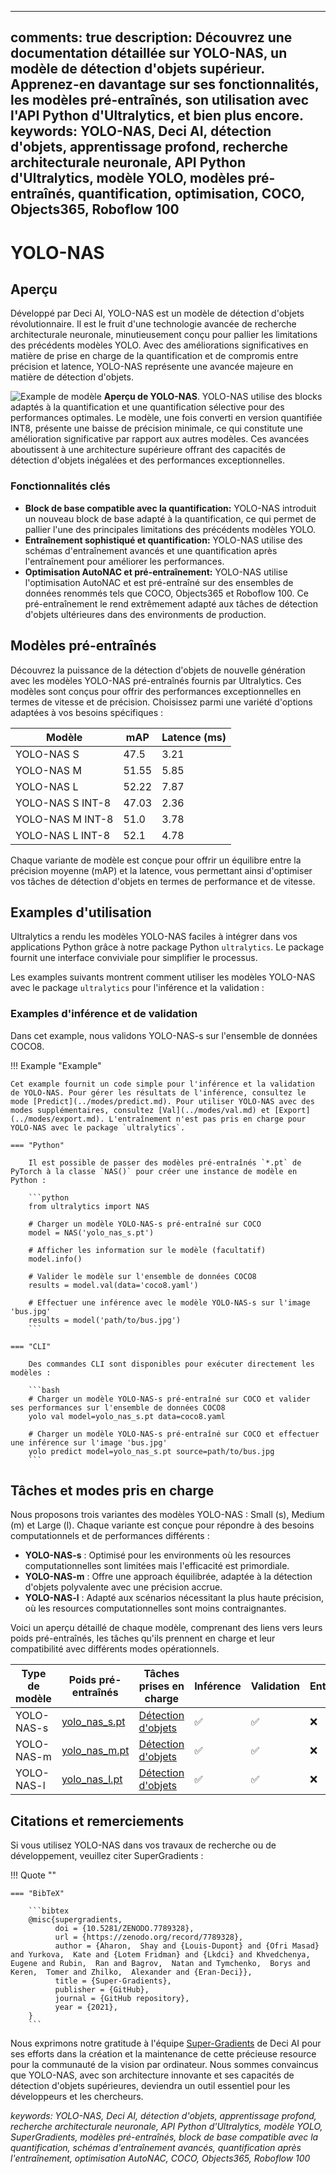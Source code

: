______________________________________________________________________

## comments: true description: Découvrez une documentation détaillée sur YOLO-NAS, un modèle de détection d'objets supérieur. Apprenez-en davantage sur ses fonctionnalités, les modèles pré-entraînés, son utilisation avec l'API Python d'Ultralytics, et bien plus encore. keywords: YOLO-NAS, Deci AI, détection d'objets, apprentissage profond, recherche architecturale neuronale, API Python d'Ultralytics, modèle YOLO, modèles pré-entraînés, quantification, optimisation, COCO, Objects365, Roboflow 100

# YOLO-NAS

## Aperçu

Développé par Deci AI, YOLO-NAS est un modèle de détection d'objets révolutionnaire. Il est le fruit d'une technologie avancée de recherche architecturale neuronale, minutieusement conçu pour pallier les limitations des précédents modèles YOLO. Avec des améliorations significatives en matière de prise en charge de la quantification et de compromis entre précision et latence, YOLO-NAS représente une avancée majeure en matière de détection d'objets.

![Example de modèle](https://learnopencv.com/wp-content/uploads/2023/05/yolo-nas_COCO_map_metrics.png) **Aperçu de YOLO-NAS**. YOLO-NAS utilise des blocks adaptés à la quantification et une quantification sélective pour des performances optimales. Le modèle, une fois converti en version quantifiée INT8, présente une baisse de précision minimale, ce qui constitute une amélioration significative par rapport aux autres modèles. Ces avancées aboutissent à une architecture supérieure offrant des capacités de détection d'objets inégalées et des performances exceptionnelles.

### Fonctionnalités clés

- **Block de base compatible avec la quantification:** YOLO-NAS introduit un nouveau block de base adapté à la quantification, ce qui permet de pallier l'une des principales limitations des précédents modèles YOLO.
- **Entraînement sophistiqué et quantification:** YOLO-NAS utilise des schémas d'entraînement avancés et une quantification après l'entraînement pour améliorer les performances.
- **Optimisation AutoNAC et pré-entraînement:** YOLO-NAS utilise l'optimisation AutoNAC et est pré-entraîné sur des ensembles de données renommés tels que COCO, Objects365 et Roboflow 100. Ce pré-entraînement le rend extrêmement adapté aux tâches de détection d'objets ultérieures dans des environments de production.

## Modèles pré-entraînés

Découvrez la puissance de la détection d'objets de nouvelle génération avec les modèles YOLO-NAS pré-entraînés fournis par Ultralytics. Ces modèles sont conçus pour offrir des performances exceptionnelles en termes de vitesse et de précision. Choisissez parmi une variété d'options adaptées à vos besoins spécifiques :

| Modèle           | mAP   | Latence (ms) |
| ---------------- | ----- | ------------ |
| YOLO-NAS S       | 47.5  | 3.21         |
| YOLO-NAS M       | 51.55 | 5.85         |
| YOLO-NAS L       | 52.22 | 7.87         |
| YOLO-NAS S INT-8 | 47.03 | 2.36         |
| YOLO-NAS M INT-8 | 51.0  | 3.78         |
| YOLO-NAS L INT-8 | 52.1  | 4.78         |

Chaque variante de modèle est conçue pour offrir un équilibre entre la précision moyenne (mAP) et la latence, vous permettant ainsi d'optimiser vos tâches de détection d'objets en termes de performance et de vitesse.

## Examples d'utilisation

Ultralytics a rendu les modèles YOLO-NAS faciles à intégrer dans vos applications Python grâce à notre package Python `ultralytics`. Le package fournit une interface conviviale pour simplifier le processus.

Les examples suivants montrent comment utiliser les modèles YOLO-NAS avec le package `ultralytics` pour l'inférence et la validation :

### Examples d'inférence et de validation

Dans cet example, nous validons YOLO-NAS-s sur l'ensemble de données COCO8.

!!! Example "Example"

````
Cet example fournit un code simple pour l'inférence et la validation de YOLO-NAS. Pour gérer les résultats de l'inférence, consultez le mode [Predict](../modes/predict.md). Pour utiliser YOLO-NAS avec des modes supplémentaires, consultez [Val](../modes/val.md) et [Export](../modes/export.md). L'entraînement n'est pas pris en charge pour YOLO-NAS avec le package `ultralytics`.

=== "Python"

    Il est possible de passer des modèles pré-entraînés `*.pt` de PyTorch à la classe `NAS()` pour créer une instance de modèle en Python :

    ```python
    from ultralytics import NAS

    # Charger un modèle YOLO-NAS-s pré-entraîné sur COCO
    model = NAS('yolo_nas_s.pt')

    # Afficher les information sur le modèle (facultatif)
    model.info()

    # Valider le modèle sur l'ensemble de données COCO8
    results = model.val(data='coco8.yaml')

    # Effectuer une inférence avec le modèle YOLO-NAS-s sur l'image 'bus.jpg'
    results = model('path/to/bus.jpg')
    ```

=== "CLI"

    Des commandes CLI sont disponibles pour exécuter directement les modèles :

    ```bash
    # Charger un modèle YOLO-NAS-s pré-entraîné sur COCO et valider ses performances sur l'ensemble de données COCO8
    yolo val model=yolo_nas_s.pt data=coco8.yaml

    # Charger un modèle YOLO-NAS-s pré-entraîné sur COCO et effectuer une inférence sur l'image 'bus.jpg'
    yolo predict model=yolo_nas_s.pt source=path/to/bus.jpg
    ```
````

## Tâches et modes pris en charge

Nous proposons trois variantes des modèles YOLO-NAS : Small (s), Medium (m) et Large (l). Chaque variante est conçue pour répondre à des besoins computationnels et de performances différents :

- **YOLO-NAS-s** : Optimisé pour les environments où les resources computationnelles sont limitées mais l'efficacité est primordiale.
- **YOLO-NAS-m** : Offre une approach équilibrée, adaptée à la détection d'objets polyvalente avec une précision accrue.
- **YOLO-NAS-l** : Adapté aux scénarios nécessitant la plus haute précision, où les resources computationnelles sont moins contraignantes.

Voici un aperçu détaillé de chaque modèle, comprenant des liens vers leurs poids pré-entraînés, les tâches qu'ils prennent en charge et leur compatibilité avec différents modes opérationnels.

| Type de modèle | Poids pré-entraînés                                                                           | Tâches prises en charge                  | Inférence | Validation | Entraînement | Export |
| -------------- | --------------------------------------------------------------------------------------------- | ---------------------------------------- | --------- | ---------- | ------------ | ------ |
| YOLO-NAS-s     | [yolo_nas_s.pt](https://github.com/ultralytics/assets/releases/download/v0.0.0/yolo_nas_s.pt) | [Détection d'objets](../tasks/detect.md) | ✅         | ✅          | ❌            | ✅      |
| YOLO-NAS-m     | [yolo_nas_m.pt](https://github.com/ultralytics/assets/releases/download/v0.0.0/yolo_nas_m.pt) | [Détection d'objets](../tasks/detect.md) | ✅         | ✅          | ❌            | ✅      |
| YOLO-NAS-l     | [yolo_nas_l.pt](https://github.com/ultralytics/assets/releases/download/v0.0.0/yolo_nas_l.pt) | [Détection d'objets](../tasks/detect.md) | ✅         | ✅          | ❌            | ✅      |

## Citations et remerciements

Si vous utilisez YOLO-NAS dans vos travaux de recherche ou de développement, veuillez citer SuperGradients :

!!! Quote ""

````
=== "BibTeX"

    ```bibtex
    @misc{supergradients,
          doi = {10.5281/ZENODO.7789328},
          url = {https://zenodo.org/record/7789328},
          author = {Aharon,  Shay and {Louis-Dupont} and {Ofri Masad} and Yurkova,  Kate and {Lotem Fridman} and {Lkdci} and Khvedchenya,  Eugene and Rubin,  Ran and Bagrov,  Natan and Tymchenko,  Borys and Keren,  Tomer and Zhilko,  Alexander and {Eran-Deci}},
          title = {Super-Gradients},
          publisher = {GitHub},
          journal = {GitHub repository},
          year = {2021},
    }
    ```
````

Nous exprimons notre gratitude à l'équipe [Super-Gradients](https://github.com/Deci-AI/super-gradients/) de Deci AI pour ses efforts dans la création et la maintenance de cette précieuse resource pour la communauté de la vision par ordinateur. Nous sommes convaincus que YOLO-NAS, avec son architecture innovante et ses capacités de détection d'objets supérieures, deviendra un outil essentiel pour les développeurs et les chercheurs.

*keywords: YOLO-NAS, Deci AI, détection d'objets, apprentissage profond, recherche architecturale neuronale, API Python d'Ultralytics, modèle YOLO, SuperGradients, modèles pré-entraînés, block de base compatible avec la quantification, schémas d'entraînement avancés, quantification après l'entraînement, optimisation AutoNAC, COCO, Objects365, Roboflow 100*
